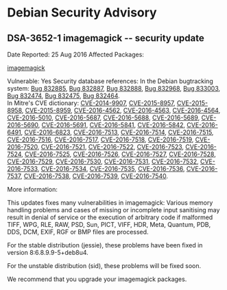
Debian Security Advisory
========================


DSA-3652-1 imagemagick -- security update
-----------------------------------------



Date Reported:
25 Aug 2016
Affected Packages:

[imagemagick](https://packages.debian.org/src:imagemagick)

Vulnerable:
Yes
Security database references:
In the Debian bugtracking system: [Bug 832885](https://bugs.debian.org/cgi-bin/bugreport.cgi?bug=832885), [Bug 832887](https://bugs.debian.org/cgi-bin/bugreport.cgi?bug=832887), [Bug 832888](https://bugs.debian.org/cgi-bin/bugreport.cgi?bug=832888), [Bug 832968](https://bugs.debian.org/cgi-bin/bugreport.cgi?bug=832968), [Bug 833003](https://bugs.debian.org/cgi-bin/bugreport.cgi?bug=833003), [Bug 832474](https://bugs.debian.org/cgi-bin/bugreport.cgi?bug=832474), [Bug 832475](https://bugs.debian.org/cgi-bin/bugreport.cgi?bug=832475), [Bug 832464](https://bugs.debian.org/cgi-bin/bugreport.cgi?bug=832464).  
In Mitre's CVE dictionary: [CVE-2014-9907](https://security-tracker.debian.org/tracker/CVE-2014-9907), [CVE-2015-8957](https://security-tracker.debian.org/tracker/CVE-2015-8957), [CVE-2015-8958](https://security-tracker.debian.org/tracker/CVE-2015-8958), [CVE-2015-8959](https://security-tracker.debian.org/tracker/CVE-2015-8959), [CVE-2016-4562](https://security-tracker.debian.org/tracker/CVE-2016-4562), [CVE-2016-4563](https://security-tracker.debian.org/tracker/CVE-2016-4563), [CVE-2016-4564](https://security-tracker.debian.org/tracker/CVE-2016-4564), [CVE-2016-5010](https://security-tracker.debian.org/tracker/CVE-2016-5010), [CVE-2016-5687](https://security-tracker.debian.org/tracker/CVE-2016-5687), [CVE-2016-5688](https://security-tracker.debian.org/tracker/CVE-2016-5688), [CVE-2016-5689](https://security-tracker.debian.org/tracker/CVE-2016-5689), [CVE-2016-5690](https://security-tracker.debian.org/tracker/CVE-2016-5690), [CVE-2016-5691](https://security-tracker.debian.org/tracker/CVE-2016-5691), [CVE-2016-5841](https://security-tracker.debian.org/tracker/CVE-2016-5841), [CVE-2016-5842](https://security-tracker.debian.org/tracker/CVE-2016-5842), [CVE-2016-6491](https://security-tracker.debian.org/tracker/CVE-2016-6491), [CVE-2016-6823](https://security-tracker.debian.org/tracker/CVE-2016-6823), [CVE-2016-7513](https://security-tracker.debian.org/tracker/CVE-2016-7513), [CVE-2016-7514](https://security-tracker.debian.org/tracker/CVE-2016-7514), [CVE-2016-7515](https://security-tracker.debian.org/tracker/CVE-2016-7515), [CVE-2016-7516](https://security-tracker.debian.org/tracker/CVE-2016-7516), [CVE-2016-7517](https://security-tracker.debian.org/tracker/CVE-2016-7517), [CVE-2016-7518](https://security-tracker.debian.org/tracker/CVE-2016-7518), [CVE-2016-7519](https://security-tracker.debian.org/tracker/CVE-2016-7519), [CVE-2016-7520](https://security-tracker.debian.org/tracker/CVE-2016-7520), [CVE-2016-7521](https://security-tracker.debian.org/tracker/CVE-2016-7521), [CVE-2016-7522](https://security-tracker.debian.org/tracker/CVE-2016-7522), [CVE-2016-7523](https://security-tracker.debian.org/tracker/CVE-2016-7523), [CVE-2016-7524](https://security-tracker.debian.org/tracker/CVE-2016-7524), [CVE-2016-7525](https://security-tracker.debian.org/tracker/CVE-2016-7525), [CVE-2016-7526](https://security-tracker.debian.org/tracker/CVE-2016-7526), [CVE-2016-7527](https://security-tracker.debian.org/tracker/CVE-2016-7527), [CVE-2016-7528](https://security-tracker.debian.org/tracker/CVE-2016-7528), [CVE-2016-7529](https://security-tracker.debian.org/tracker/CVE-2016-7529), [CVE-2016-7530](https://security-tracker.debian.org/tracker/CVE-2016-7530), [CVE-2016-7531](https://security-tracker.debian.org/tracker/CVE-2016-7531), [CVE-2016-7532](https://security-tracker.debian.org/tracker/CVE-2016-7532), [CVE-2016-7533](https://security-tracker.debian.org/tracker/CVE-2016-7533), [CVE-2016-7534](https://security-tracker.debian.org/tracker/CVE-2016-7534), [CVE-2016-7535](https://security-tracker.debian.org/tracker/CVE-2016-7535), [CVE-2016-7536](https://security-tracker.debian.org/tracker/CVE-2016-7536), [CVE-2016-7537](https://security-tracker.debian.org/tracker/CVE-2016-7537), [CVE-2016-7538](https://security-tracker.debian.org/tracker/CVE-2016-7538), [CVE-2016-7539](https://security-tracker.debian.org/tracker/CVE-2016-7539), [CVE-2016-7540](https://security-tracker.debian.org/tracker/CVE-2016-7540).  

More information:

This updates fixes many vulnerabilities in imagemagick: Various memory
handling problems and cases of missing or incomplete input sanitising
may result in denial of service or the execution of arbitrary code if
malformed TIFF, WPG, RLE, RAW, PSD, Sun, PICT, VIFF, HDR, Meta, Quantum,
PDB, DDS, DCM, EXIF, RGF or BMP files are processed.


For the stable distribution (jessie), these problems have been fixed in
version 8:6.8.9.9-5+deb8u4.


For the unstable distribution (sid), these problems will be fixed soon.


We recommend that you upgrade your imagemagick packages.





